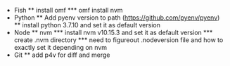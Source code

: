 * Fish
** install omf
*** omf install nvm
* Python
** Add pyenv version to path (https://github.com/pyenv/pyenv)
** install python 3.7.10 and set it as default version
* Node
** nvm
*** install nvm v10.15.3 and set it as default version
*** create .nvm directory
*** need to figureout .nodeversion file and how to exactly set it depending on nvm 
* Git
** add p4v for diff and merge
